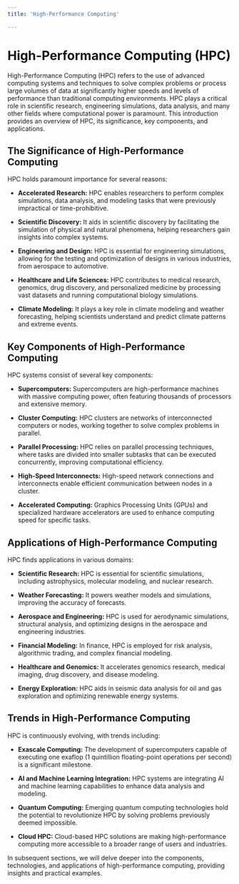 ```yaml
---
title: 'High-Performance Computing'

---
```


# High-Performance Computing (HPC)

High-Performance Computing (HPC) refers to the use of advanced computing systems and techniques to solve complex problems or process large volumes of data at significantly higher speeds and levels of performance than traditional computing environments. HPC plays a critical role in scientific research, engineering simulations, data analysis, and many other fields where computational power is paramount. This introduction provides an overview of HPC, its significance, key components, and applications.

## The Significance of High-Performance Computing

HPC holds paramount importance for several reasons:

- **Accelerated Research:** HPC enables researchers to perform complex simulations, data analysis, and modeling tasks that were previously impractical or time-prohibitive.

- **Scientific Discovery:** It aids in scientific discovery by facilitating the simulation of physical and natural phenomena, helping researchers gain insights into complex systems.

- **Engineering and Design:** HPC is essential for engineering simulations, allowing for the testing and optimization of designs in various industries, from aerospace to automotive.

- **Healthcare and Life Sciences:** HPC contributes to medical research, genomics, drug discovery, and personalized medicine by processing vast datasets and running computational biology simulations.

- **Climate Modeling:** It plays a key role in climate modeling and weather forecasting, helping scientists understand and predict climate patterns and extreme events.

## Key Components of High-Performance Computing

HPC systems consist of several key components:

- **Supercomputers:** Supercomputers are high-performance machines with massive computing power, often featuring thousands of processors and extensive memory.

- **Cluster Computing:** HPC clusters are networks of interconnected computers or nodes, working together to solve complex problems in parallel.

- **Parallel Processing:** HPC relies on parallel processing techniques, where tasks are divided into smaller subtasks that can be executed concurrently, improving computational efficiency.

- **High-Speed Interconnects:** High-speed network connections and interconnects enable efficient communication between nodes in a cluster.

- **Accelerated Computing:** Graphics Processing Units (GPUs) and specialized hardware accelerators are used to enhance computing speed for specific tasks.

## Applications of High-Performance Computing

HPC finds applications in various domains:

- **Scientific Research:** HPC is essential for scientific simulations, including astrophysics, molecular modeling, and nuclear research.

- **Weather Forecasting:** It powers weather models and simulations, improving the accuracy of forecasts.

- **Aerospace and Engineering:** HPC is used for aerodynamic simulations, structural analysis, and optimizing designs in the aerospace and engineering industries.

- **Financial Modeling:** In finance, HPC is employed for risk analysis, algorithmic trading, and complex financial modeling.

- **Healthcare and Genomics:** It accelerates genomics research, medical imaging, drug discovery, and disease modeling.

- **Energy Exploration:** HPC aids in seismic data analysis for oil and gas exploration and optimizing renewable energy systems.

## Trends in High-Performance Computing

HPC is continuously evolving, with trends including:

- **Exascale Computing:** The development of supercomputers capable of executing one exaflop (1 quintillion floating-point operations per second) is a significant milestone.

- **AI and Machine Learning Integration:** HPC systems are integrating AI and machine learning capabilities to enhance data analysis and modeling.

- **Quantum Computing:** Emerging quantum computing technologies hold the potential to revolutionize HPC by solving problems previously deemed impossible.

- **Cloud HPC:** Cloud-based HPC solutions are making high-performance computing more accessible to a broader range of users and industries.

In subsequent sections, we will delve deeper into the components, technologies, and applications of high-performance computing, providing insights and practical examples.
